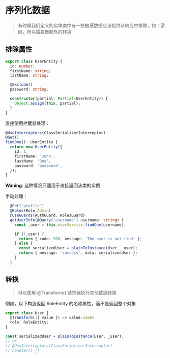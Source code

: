 # 序列化数据

> 有时候我们定义的实体类中有一些敏感数据应该始终从响应中排除，如：密码，所以需要做额外的转换

## 排除属性

```typescript
export class UserEntity {
  id: number;
  firstName: string;
  lastName: string;

  @Exclude()
  password: string;

  constructor(partial: Partial<UserEntity>) {
    Object.assign(this, partial);
  }
}
```

直接使用拦截器处理：

```typescript
@UseInterceptors(ClassSerializerInterceptor)
@Get()
findOne(): UserEntity {
  return new UserEntity({
    id: 1,
    firstName: 'John',
    lastName: 'Doe',
    password: 'password',
  });
}
```

**Waning**: 这种情况只适用于直接返回该类的实例

手动处理：

```typescript
  @Get('profile')
  @Roles(Role.Admin)
  @UseGuards(AuthGuard, RolesGuard)
  getUserInfo(@Query('username') username: string) {
    const _user = this.userService.findOne(username);

    if (!_user) {
      return { code: 500, message: 'The user is not find' };
    } else {
      const serializedUser = plainToInstance(User, _user);
      return { message: 'success', data: serializedUser };
    }
  }
```

## 转换

> 可以使用 @Transform() 装饰器执行其他数据转换

例如，以下构造返回 RoleEntity 的名称属性，而不是返回整个对象

```typescript
export class User {
  @Transform(({ value }) => value.name)
  role: RoleEntity;
}

const serializedUser = plainToInstance(User, _user);
// or
// @UseInterceptors(ClassSerializerInterceptor)
// handler() {}
```

